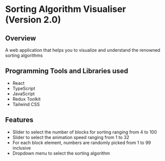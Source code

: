 # Sorting Algorithm Visualiser (Version 2.0)

## Overview 

A web application that helps you to visualize and understand the renowned sorting algorithms


## Programming Tools and Libraries used
- React
- TypeScript
- JavaScript
- Redux Toolkit
- Tailwind CSS

## Features
- Slider to select the number of blocks for sorting ranging from 4 to 100
- Slider to select the animation speed ranging from 1 to 32
- For each block element, numbers are randomly picked from 1 to 99 inclusive
- Dropdown menu to select the sorting algorithm
